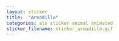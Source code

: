 ```yaml
---
layout: sticker
title:  "Armadillo"
categories: atx sticker animal animated
sticker_filename: sticker_armadillo.gif
---
```


